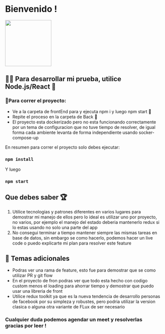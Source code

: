 # Bienvenido !


<img src="https://rickandmortyapi.com/api/character/avatar/61.jpeg" width="150">

## 👩‍💻 Para desarrollar mi prueba, utilice Node.js/React 🚀


### 🐾Para correr el proyecto: ###

- Ve a la carpeta de frontEnd para y ejecuta npm i y luego npm start 📌
- Repite el proceso en la carpeta de Back 📡
- El proyecto esta dockerizado pero no esta funcionando correctamente por un tema de configuracion que no tuve tiempo de resolver, de igual forma cada ambiente levanta de forma independiente usando socker-compose-up

En resumen para correr el proyecto solo debes ejecutar:

### `npm install`

Y luego

### `npm start`

## Que debes saber 🏆

1. Utilice tecnologias y patrones diferentes en varios lugares para demostrar mi manejo de ellos pero lo ideal es utilizar uno por proyecto, no varios, por ejemplo el manejo del estado deberia mantenerlo redux si lo estas usando no solo una parte del app
2. No consegui terminar a tiempo mantener siempre las mismas tareas en base de datos, sin embargo se como hacerlo, podemos hacer un live code o puedo explicarte mi plan para resolver este feature

## 🎯 Temas adicionales
- Podras ver una rama de feature, esto fue para demostrar que se como utilizar PR y git flow
- En el proyecto de fron podras ver que todo esta hecho con codigo custom menos el loading para ahorrar tiempo y demostrar que puedo usar una libreria de front
- Utilice redux toolkit ya que es la nueva tendencia de desarrollo personas de facebook por su simpleza y robustes, pero podria utilizar la version clasica o alguna otra variante de FLux de ser necesario

### Cualquier duda podemos agendar un meet y resolverlas gracias por leer !